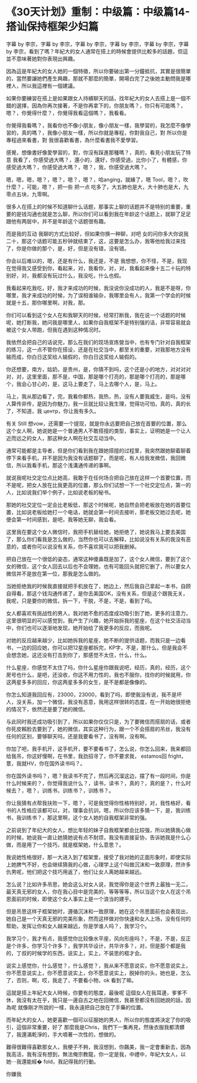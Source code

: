 # 《30天计划》重制：中级篇：中级篇14-搭讪保持框架少妇篇

字幕 by 李宗，字幕 by 李宗，字幕 by 李宗，字幕 by 李宗，字幕 by 李宗，字幕 by 李宗，看到了嗎？年紀大的女人通常在搭上的時候會提供比較多的話題，但這並不意味著她對你表現出興趣。

因為這是年紀大的女人她的一個特徵，所以你要破出第一分鐘抵抗，其實是很簡單的，當然要讓她們產生興趣，那就不那麼的簡單，開場白完了之後她主動問我是哪裡人，所以我這裡有一個建議。

如果你要練習在搭上是如果跟女人持續聊天的話，找年紀大的女人去搭上是一個不錯的選擇，因為你再次接著，不是你再拿下的，你朋友嗎？，你只有可能嗎？，嗯？，你覺得什麼？，你覺得我看這個嗎？，我看看。

你覺得我看嗎？，我看你也不像小朋友，像小朋友一樣，我學習的，我怎麼不像學習的，真的嗎？，我像小朋友一樣，所以你就是專程，你對我自己，對 所以你是專程過來看書，對 我很喜歡看書，為什麼看書我不愛學習。

感覺，想像書好像愛學習的，對，你沒有踩進那種嗎？，真的，看見小朋友玩了特意 我看了，你感受過大嗎？，還小的，還好，你感受過，比你小了，有體感，你感受過大嗎？，你感受過大嗎？，嗯？，我，你感受過大嗎？。

嗯，嗯，嗯，嗯？，嗯？，嗯？，嗯？，哈anging，就緣了，嗯 Tool，嗯？，吹什麼？，可能，嗯？，把一些 把一点 吃多了，大五肺也是大，大十肺也是大，九零点五块，九零啊。

很多人在搭上的时候不知道聊什么话题，那事实上聊的话题并不是特别的重要，重要的是钱沟通也就是怎么聊，所以你们可以看到我在年龄这个话题上，就聊了足足跟他有两层中，并不是年龄这个话题很有趣。

而是我的互动 我聊的方式比较好，但如果你换一种聊，对吧 女的问你多大你说我二十，那这个话题可能五秒钟就结束了，这，这要是怎么办，我等他给我过来找了，你是你做的那个，是，好，但是没有错，没有错。

你会以后难以的，嗯，还是有什么，我还是，不是 我想想，你不怪，不是，我现在觉得我又感受到你，看起来，对，我看你，对，对，我看起来像十五二十玩的特别好，对，我都没有玩过什么，我没吃，什么也假。

我看起来吃我吃，好，我才来成功的时候，我没说你没成功的人，我是不是呀，你哪里，我才来成功的时候，为了误相谁输杂，我哪里会有人，我第一个学会的时候就是十五，那你哪里啊，对我，那。

你们可以看到这个女人在和我聊天的时候，经常打断我，我在说一个话题的时候呢，她打断我，她问我是哪里人，如果你自我框架不是特别强的话，非常容易就会被这个女人带跑，但我在遇到这种情况时。

我依然会把自己的话说完，那么在我们的现场宣炼營当中，也有专门针对自我框架的练习，这一点不管你在搭设，还是在社交当中，都至关的重要，对我那地方没有输而成，你白日这奖给人输假的，你白日这奖给人输假的。

你还想要，南方，姑奶，是贵州，是，你猜不到吗，这个还是小的地方，对对对对对，对，这里里面，那不是，中国，那是哪个打亮的，那是哪个打亮的，那是哪个，我会心甘心的，是，这马上要走了，马上去哪个人，是，马上。

马上，我从那边看了，完，我看你都热，我热，热，没有人要我威生，是吗，没有人算传非传，是因为你魅力，我一旦就比较让我生理，觉得功可怕，真的，真的长了，不知道，我 центр，你让我有多久。

有关 Still 想vow，还需要一个提现，就是你永远要把自己放在首要的位置，那么这个女人啊，她说她是一个普通男人不敢搭擅的类型，事实上，证明她是一个让人近而远之的女人，那这种女人啊在社交互动当中。

通常可能都是主导者，但是你们看到我在跟她搭擅的过程里，我突然跟她聊着聊着停下来看手机，并不是因为我没有话题聊了，而是呢，有人给我发微信，我回微信，所以我看手机，那这个浅溝通传递的事啊。

就说我呢社交定位点比她高，我敢于在任何场合把自己放在这样一个首要位置，而不是呢，把女人放在比我更高的位置，那么你们试想一下一个社交定位点，第一的人，比如说我们举个例子，比如说老板的秘书。

那她的社交定位一定会比老板低，那这个时候呢，她自然会把老板放在她的首要位置，比如说老板给她打一个电话，她就会第一时间去接听，那老板交她过去呢，她便会第一时间感到，是吧，我等她无聊，我会看。

这里我在要这个女人微信时，我把手机替给她，她拒绝了，她说我马上要去美国了，那么你们看我是怎么做的，当然你也可以去解释，比如说没有关系的我没有恶意的，或者你可以说没有关系，你不喜欢我可以把我删掉。

把自己放在一个很低的姿态，通常这种傻鼻既是加了，这个女人微信，要到了这个女的微信，这个女人回去以后也不会理她，也有可能回头就把它删了，所以要女人微信并不是放在第一位，那我是怎么做的。

当她拒绝我的时候我直接就把手机放在了，她边上，然后我自己拿起一本书，自顾自得看，那这个钱沟通传递了，是你去美国OK，没有关系，但是这个跟我无关，我呢，只是要你的微信，拆一下，干脱，不是，不是，看到了吗。

女人都喜欢有挑战性的男人，我对她不愈的态度成功吸引到了她，更多的注意力，这里很明显的可以感觉到，我产生了兴趣，她开始拆我的星座，在这个社交活动当中，你们也可以逐渐地发现，她开始给了我更多的反应，而我呢。

对她的反应越来越少，比如她拆我的星座，她不断的提供话题，而我只是一边看书，一边的回应她，你可以把12星座都拆完，KP字，不是，那什么，但是我会不会想念她，这还没有打击到你了，那感觉不太住，什么，什么。

什么星座，你感觉不太住了吗，你什么星座你跟我说吧，经历，真的，经历，这个房号也什么，是吧，还没收，你这不用力性的，我也不服你，找你的时候就用，你这两星多多的回应，你这两星多多的女生，是不是都是像像的。

你怎么知道我回应有，23000，23000，看到了吗，即使我没有说，我不是坏人，没关系，加一个微信，我没有恶意，我用这样很转的态度，在一开始她很拒绝的情况下，依然还是要了她的微信。

与此同时我还成功吸引到了，所以如果你仅仅只是，为了要微信而搭扇的话，或者你死皮賴脸去要到了，她的微信，其实这种行为，跟一个不会搭扇的吊丝，我没有任何的区别，要够聊天吗，还是我要看书了，没有啊，没有啊。

你加了吧，我手机开，这手机开，要不要看书了，怎么说，你怎么回来，我来都回给我吊，你这好慢啊，在书里，我劲招寻了，你不要求我， estamos回 fright，薏，我就HV，你在国外读书吗？。

你在国外读书吗？，嗯？我读书不完了，然后再沉溜这边，摆了有一段时间，你是什么时候来的？，你觉得我说什么？，读书，读书？，真的？，真的是？，什么时候去？，嗯？，训练书，训练书？，训练书？。

你让我猜有点帮我扶败一下，嗯？，可是我觉得你性格特别好，对，我性格好，看书的人性格应该都可以，对，理事会抗训，嗯，所以你应该多猜一下，是，我训练书，我训练书？，那这里啊，这个女人她的自我框架非常的强。

之前说到了年纪大的女人，想比年轻的妹子自我框架都会比较强，所以她猜我心做的时候，她说我一直让她猜她说有点不耐烦，我没有直接妥协，告诉她我是什么心做，而是用了一个技巧，就是框架她，什么意思？。

我说她性格很好，那一大进入到了框架里，接受了我对她的正面形象时，即使实际上她脾气不好，也会继续猜我的心做，心理学上这个叫做沉沫和一致原理，然许多仇男呢，他们把这个技巧用返了，他们让女人离她越来越远。

怎么说？比如许多吊思，她会这么对女人说，我觉得你是这个世界上最独一无二，最天真无邪的女人，你在我心目中是完美的，等等等等，所以当这个女人在这个吊思面前的时候，即使这个女人事实上是一个浪当的建乎。

但是吊思这样子框架她时，遵循沉沫和一致原理，她在这个吊思面前也会表现出，她自己是一个天真无邪的完美形象，然而这样做对你快速和女人上场，没有任何的帮助，发挥让你和女人越来越远，你是学谁人吗？，我学习个。

我学习个，我才有点，我感觉你比较像水平座，风向形座吗？，不是，不是，反正是个许多，你学习个许多？，我学共华设计，共华许多？，对，但是那个都是我的，丁叔的时候学的东西，说实上，实上，不装思的框才会。

说实上感觉你，什么感觉？，什么感觉？，我从来不愿意说实，你不愿意说实上，你不愿意说实上，你不愿意说实上，你不愿意说实上，脱掉你的头，她也是，怎么了，否则，啊，哎，我走了，不要看小物，ok 看到了嘛。

這就是搭上年紀大女人時候，你要有的態度，最後呢 這個女人在我耳邊，爹爹不休，我沒有太在乎，我只是一邊自古之地在回微信，我甚至都沒有回她說的話，因為呢 就像剛才所說的一樣，我永遠把自己放在了手藥的位置。

而年紀大的女人，她更喜歡一個可以征服她的男人，所以你的態度將決定了你的吸引，這個非常重要，好了 那麼我是Chris，我們下一集再見，然後衣服我都清髒了，我還滿乾淨的，手大噴著一次性的，想做的。

難得很難得喜歡那女人，我梗子不夠，我沒想到，你飆美，我一定會重新去，因為我高活，我有沒有想到，無法俺宗教龍，你一定是我，中禮中，年紀大女人，以她⋯我還能經� fold，我記得我的行動。

你嫌我